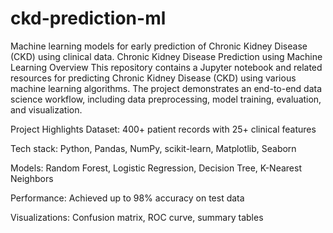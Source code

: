 # ckd-prediction-ml
Machine learning models for early prediction of Chronic Kidney Disease (CKD) using clinical data.
Chronic Kidney Disease Prediction using Machine Learning
Overview
This repository contains a Jupyter notebook and related resources for predicting Chronic Kidney Disease (CKD) using various machine learning algorithms. The project demonstrates an end-to-end data science workflow, including data preprocessing, model training, evaluation, and visualization.

Project Highlights
Dataset: 400+ patient records with 25+ clinical features

Tech stack: Python, Pandas, NumPy, scikit-learn, Matplotlib, Seaborn

Models: Random Forest, Logistic Regression, Decision Tree, K-Nearest Neighbors

Performance: Achieved up to 98% accuracy on test data

Visualizations: Confusion matrix, ROC curve, summary tables
